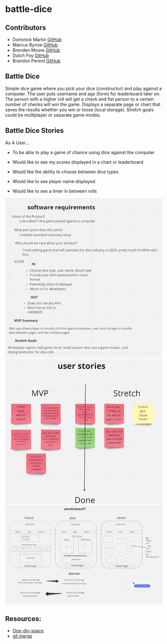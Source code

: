 # battle-dice

## Contributors

- Dominick Martin [GitHub](https://github.com/dommcat)
- Marcus Bynoe [GitHub](https://github.com/marcusbynoe)
- Brenden Moore [GitHub](https://github.com/Brendeen)
- Dutch Foy [GitHub](https://github.com/jdutchfoy)
- Brandon Perard [GitHub](https://github.com/bperard)

## Battle Dice

Simple dice game where you pick your dice (constructor) and play against a computer. The user puts username and age (form) for leaderboard later on. The person with a higher roll will get a check and fist person to a certain number of checks will win the game. Displays a separate page or chart that saves the results whether you win or loose (local storage). Stretch goals could be multiplayer or separate game modes.

## Battle Dice Stories

As A User...

- To be able to play a game of chance using dice against the computer

- Would like to see my scores displayed in a chart or leaderboard

- Would like the ability to choose between dice types

- Would like to see player name displayed

- Would like to see a timer in between rolls

![Software Requirements](img/Software%20Requirements.png)
![User Stories](img/User%20Stories.png)
![Wireframes](img/Wireframes.png)

## Resources:

- [One-div-space](https://dev.to/0shuvo0/pure-css-infinite-spacegalaxy-with-just-one-div-4o02)
- [git merge](https://www.hostinger.com/tutorials/basic-git-commands)   

